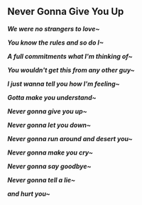 ## Never Gonna Give You Up

***We were no strangers to love~***

***You know the rules and so do I~***

***A full commitments what I'm thinking of~***

***You wouldn't get this from any other guy~***
  
***I just wanna tell you how I'm feeling~***
  
***Gotta make you understand~***
  
***Never gonna give you up~***
  
***Never gonna let you down~***
  
***Never gonna run around and desert you~***
  
***Never gonna make you cry~***
  
***Never gonna say goodbye~***
  
***Never gonna tell a lie~***

***and hurt you~***

